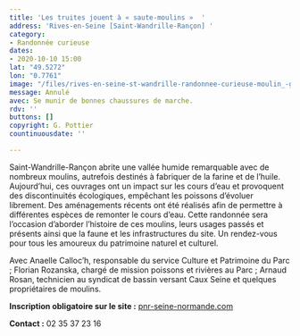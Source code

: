 ```yaml
---
title: 'Les truites jouent à « saute-moulins »  '
address: 'Rives-en-Seine [Saint-Wandrille-Rançon] '
category:
- Randonnée curieuse
dates:
- 2020-10-10 15:00
lat: "49.5272"
lon: "0.7761"
image: "/files/rives-en-seine-st-wandrille-randonnee-curieuse-moulin_-g-pottier.jpg"
message: Annulé
avec: Se munir de bonnes chaussures de marche.
rdv: ''
buttons: []
copyright: G. Pottier
countinuousdate: ''

---
```

Saint-Wandrille-Rançon abrite une vallée humide remarquable avec de nombreux moulins, autrefois destinés à fabriquer de la farine et de l’huile. Aujourd’hui, ces ouvrages ont un impact sur les cours d’eau et provoquent des discontinuités écologiques, empêchant les poissons d’évoluer librement. Des aménagements récents ont été réalisés afin de permettre à différentes espèces de remonter le cours d’eau. Cette randonnée sera l’occasion d’aborder l’histoire de ces moulins, leurs usages passés et présents ainsi que la faune et les infrastructures du site. Un rendez-vous pour tous les amoureux du patrimoine naturel et culturel.

Avec Anaelle Calloc’h, responsable du service Culture et Patrimoine du Parc ; Florian Rozanska, chargé de mission poissons et rivières au Parc ; Arnaud Rosan, technicien au syndicat de bassin versant Caux Seine et quelques propriétaires de moulins.

**Inscription obligatoire sur le site :** [pnr-seine-normande.com](http://www.pnr-seine-normande.com)

**Contact :** 02 35 37 23 16